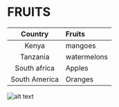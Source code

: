 # FRUITS

| Country | Fruits |
|:-------:|:-------|
|Kenya    | mangoes|
|Tanzania | watermelons|
|South africa| Apples|
|South  America | Oranges|

![ alt text](https://images.everydayhealth.com/images/ordinary-fruits-with-amazing-health-benefits-01-1440x810.jpg?w=768)
